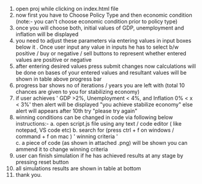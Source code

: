 1. open proj while clicking on index.html file
2. now first you have to Choose Policy Type and then economic condition (note:- you can't choose economic condition prior to policy type)
3. once you will choose both, initial values of GDP, unemployment and inflation will be displayed
4. you need to adjust these parameters via entering values in input boxes below it . Once user input any value in inputs he has to select b/w positive / buy or negative / sell buttons to represent whether entered values are positive or negative
5. after entering desired values press submit changes now calculations will be done on bases of your entered values and resultant values will be shown in table above progress bar
6. progress bar shows no of iterations / years you are left with (total 10 chances are given to you for stabilizing economy)
7. if user achieves ' GDP >2%, Unemployment < 4%, and Inflation 0% < x < 3%' then alert will be displayed "you achieve stabilize economy" else alert will appears after 10th try "please try again"
8. winning conditions can be changed in code via following below instructions:-
   a. open script.js file using any text / code editor ( like notepad, VS code etc)
   b. search for (press ctrl + f on windows / command + f on mac ) ' winning criteria '  
    c. a piece of code (as shown in attached .png) will be shown you can ammend it to change winning criteria
9. user can finish simulation if he has achieved results at any stage by pressing reset button
10. all simulations results are shown in table at bottom
11. thank you.
